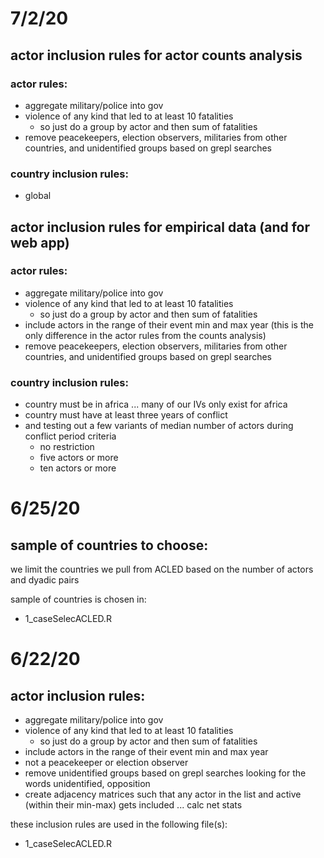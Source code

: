# 7/2/20

## actor inclusion rules for actor counts analysis

### actor rules:

- aggregate military/police into gov
- violence of any kind that led to at least 10 fatalities
  - so just do a group by actor and then sum of fatalities
- remove peacekeepers, election observers, militaries from other countries, and unidentified groups based on grepl searches

### country inclusion rules:

- global

## actor inclusion rules for empirical data (and for web app)

### actor rules:

- aggregate military/police into gov
- violence of any kind that led to at least 10 fatalities
  - so just do a group by actor and then sum of fatalities
- include actors in the range of their event min and max year (this is the only difference in the actor rules from the counts analysis)
- remove peacekeepers, election observers, militaries from other countries, and unidentified groups based on grepl searches

### country inclusion rules:

- country must be in africa ... many of our IVs only exist for africa
- country must have at least three years of conflict
- and testing out a few variants of median number of actors during conflict period criteria
  - no restriction
  - five actors or more
  - ten actors or more

# 6/25/20

## sample of countries to choose:

we limit the countries we pull from ACLED based on the number of actors and dyadic pairs

sample of countries is chosen in:

- 1_caseSelecACLED.R


# 6/22/20

## actor inclusion rules:

- aggregate military/police into gov
- violence of any kind that led to at least 10 fatalities
  - so just do a group by actor and then sum of fatalities
- include actors in the range of their event min and max year
- not a peacekeeper or election observer
- remove unidentified groups based on grepl searches looking for the words unidentified, opposition
- create adjacency matrices such that any actor in the list and active (within their min-max) gets included ... calc net stats

these inclusion rules are used in the following file(s):

- 1_caseSelecACLED.R
